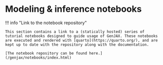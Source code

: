 # Modeling & inference notebooks

!!! info "Link to the notebook repository"

    This section contains a link to a (statically hosted) series of tutorial notebooks designed to guide usage of GenJAX. These notebooks are executed and rendered with [quarto](https://quarto.org/), and are kept up to date with the repository along with the documentation.

    [The notebook repository can be found here.](/genjax/notebooks/index.html)
